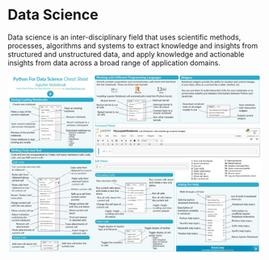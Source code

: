 # Data Science

Data science is an inter-disciplinary field that uses scientific methods, processes, algorithms and systems to extract knowledge and insights from structured and unstructured data, and apply knowledge and actionable insights from data across a broad range of application domains.

<img align="Center" alt="Jupyter" src="./Jupyter Notebook.jpg" />